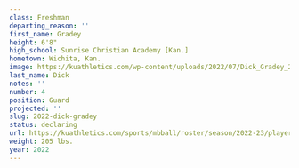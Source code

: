 ```yaml
---
class: Freshman
departing_reason: ''
first_name: Gradey
height: 6'8"
high_school: Sunrise Christian Academy [Kan.]
hometown: Wichita, Kan.
image: https://kuathletics.com/wp-content/uploads/2022/07/Dick_Gradey_2022_6135-600x500.jpg
last_name: Dick
notes: ''
number: 4
position: Guard
projected: ''
slug: 2022-dick-gradey
status: declaring
url: https://kuathletics.com/sports/mbball/roster/season/2022-23/player/gradey-dick/
weight: 205 lbs.
year: 2022
---
```

